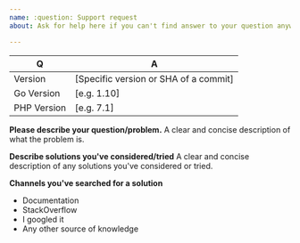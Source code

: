 ```yaml
---
name: :question: Support request
about: Ask for help here if you can't find answer to your question anywhere

---
```


| Q           | A
| ----------- | ---
| Version     | [Specific version or SHA of a commit]
| Go Version  | [e.g. 1.10]
| PHP Version | [e.g. 7.1]

**Please describe your question/problem.**
A clear and concise description of what the problem is.

**Describe solutions you've considered/tried**
A clear and concise description of any solutions you've considered or tried.

**Channels you've searched for a solution**
- Documentation
- StackOverflow
- I googled it
- Any other source of knowledge

